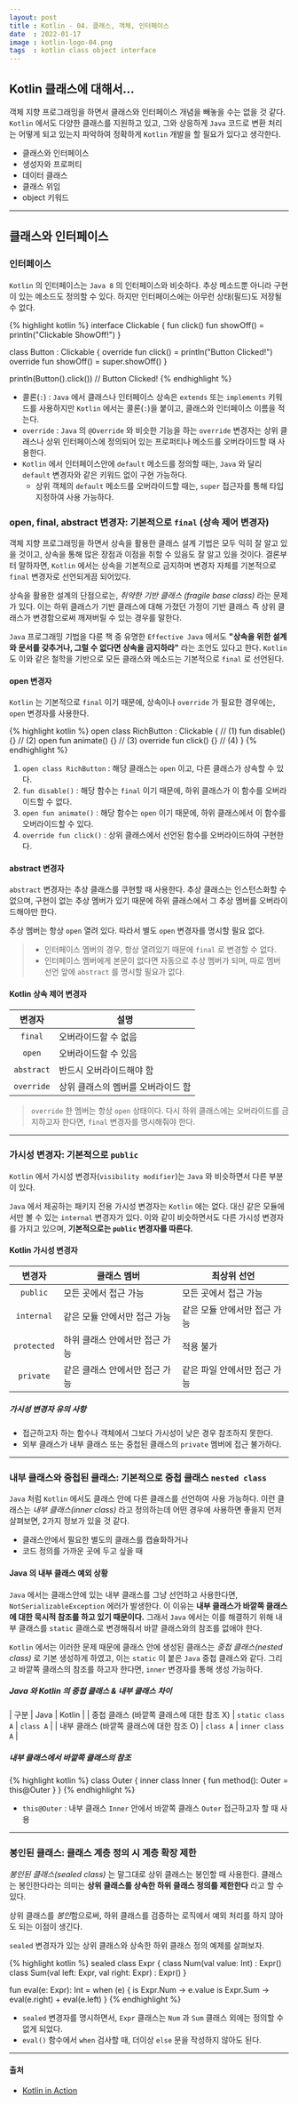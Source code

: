 ```yaml
---
layout: post
title : Kotlin - 04. 클래스, 객체, 인터페이스
date  : 2022-01-17
image : kotlin-logo-04.png
tags  : kotlin class object interface
---
```


## Kotlin 클래스에 대해서...
객체 지향 프로그래밍을 하면서 클래스와 인터페이스 개념을 빼놓을 수는 없을 것 같다. `Kotlin` 에서도 다양한 클래스를 지원하고 있고, 그와 상응하게 `Java` 코드로 변환 처리는 어떻게 되고 있는지 파악하여 정확하게 `Kotlin` 개발을 할 필요가 있다고 생각한다.

- 클래스와 인터페이스
- 생성자와 프로퍼티
- 데이터 클래스
- 클래스 위임
- object 키워드

---

## 클래스와 인터페이스
### 인터페이스
`Kotlin` 의 인터페이스는 `Java 8` 의 인터페이스와 비슷하다. 추상 메소드뿐 아니라 구현이 있는 메소드도 정의할 수 있다. 하지만 인터페이스에는 아무런 상태(필드)도 저장될 수 없다.

{% highlight kotlin %}
interface Clickable {
    fun click()
    fun showOff() = println("Clickable ShowOff!")
}

class Button : Clickable {
    override fun click() = println("Button Clicked!")
    override fun showOff() = super<Clickable>.showOff()
}

println(Button().click())   // Button Clicked!
{% endhighlight %}

- 콜론(`:`) : `Java` 에서 클래스나 인터페이스 상속은 `extends` 또는 `implements` 키워드를 사용하지만 `Kotlin` 에서는 콜론(`:`)을 붙이고, 클래스와 인터페이스 이름을 적는다.
- `override` : `Java` 의 `@Override` 와 비슷한 기능을 하는 `override` 변경자는 상위 클래스나 상위 인터페이스에 정의되어 있는 프로퍼티나 메소드를 오버라이드할 때 사용한다.
- `Kotlin` 에서 인터페이스안에 `default` 메소드를 정의할 때는, `Java` 와 달리 `default` 변경자와 같은 키워드 없이 구현 가능하다.
  - 상위 객체의 `default` 메소드를 오버라이드할 때는, `super` 접근자를 통해 타입 지정하여 사용 가능하다.

### open, final, abstract 변경자: 기본적으로 `final` (상속 제어 변경자)
객체 지향 프로그래밍을 하면서 상속을 활용한 클래스 설계 기법은 모두 익히 잘 알고 있을 것이고, 상속을 통해 많은 장점과 이점을 취할 수 있음도 잘 알고 있을 것이다. 결론부터 말하자면, `Kotlin` 에서는 상속을 기본적으로 금지하며 변경자 자체를 기본적으로 `final` 변경자로 선언되게끔 되어있다.

상속을 활용한 설계의 단점으로는, *취약한 기반 클래스 (fragile base class)* 라는 문제가 있다. 이는 하위 클래스가 기반 클래스에 대해 가졌던 가정이 기반 클래스 즉 상위 클래스가 변경함으로써 깨져버릴 수 있는 경우를 말한다.

`Java` 프로그래밍 기법을 다룬 책 중 유명한 `Effective Java` 에서도 **"상속을 위한 설계와 문서를 갖추거나, 그럴 수 없다면 상속을 금지하라"** 라는 조언도 있다고 한다. `Kotlin` 도 이와 같은 철학을 기반으로 모든 클래스와 메소드는 기본적으로 `final` 로 선언된다.

#### open 변경자
`Kotlin` 는 기본적으로 `final` 이기 때문에, 상속이나 `override` 가 필요한 경우에는, `open` 변경자를 사용한다.

{% highlight kotlin %}
open class RichButton : Clickable {   // (1)
    fun disable() {}                  // (2)
    open fun animate() {}             // (3)
    override fun click() {}           // (4)
}
{% endhighlight %}

1. `open class RichButton` : 해당 클래스는 `open` 이고, 다른 클래스가 상속할 수 있다.
2. `fun disable()` : 해당 함수는 `final` 이기 때문에, 하위 클래스가 이 함수를 오버라이드할 수 없다.
3. `open fun animate()` : 해당 함수는 `open` 이기 때문에, 하위 클래스에서 이 함수를 오버라이드할 수 있다.
4. `override fun click()` : 상위 클래스에서 선언된 함수를 오버라이드하여 구현한다.

#### abstract 변경자
`abstract` 변경자는 추상 클래스를 쿠현할 때 사용한다. 추상 클래스는 인스턴스화할 수 없으며, 구현이 없는 추상 멤버가 있기 때문에 하위 클래스에서 그 추상 멤버를 오버라이드해야만 한다.

추상 멤버는 항상 `open` 열려 있다. 따라서 별도 `open` 변경자를 명시할 필요 없다.

> - 인터페이스 멤버의 경우, 항상 열려있기 때문에 `final` 로 변경할 수 없다.
> - 인터페이스 멤버에게 본문이 없다면 자동으로 추상 멤버가 되며, 따로 멤버 선언 앞에 `abstract` 를 명시할 필요가 없다.

#### Kotlin 상속 제어 변경자

| 변경자 | 설명 |
| :---: | --- |
| `final` | 오버라이드할 수 없음 |
| `open` | 오버라이드할 수 있음 |
| `abstract` | 반드시 오버라이드해야 함 |
| `override` | 상위 클래스의 멤버를 오버라이드 함 |

> `override` 한 멤버는 항상 `open` 상태이다. 다시 하위 클래스에는 오버라이드를 금지하고자 한다면, `final` 변경자를 명시해줘야 한다.

---

### 가시성 변경자: 기본적으로 `public`
`Kotlin` 에서 가시성 변경자(`visibility modifier`)는 `Java` 와 비슷하면서 다른 부분이 있다.

`Java` 에서 제공하는 패키지 전용 가시성 변경자는 `Kotlin` 에는 없다. 대신 같은 모듈에서만 볼 수 있는 `internal` 변경자가 있다. 이와 같이 비슷하면서도 다른 가시성 변경자를 가지고 있으며, **기본적으로는 `public` 변경자를 따른다.**

#### Kotlin 가시성 변경자

| 변경자 | 클래스 멤버 | 최상위 선언 |
| :---: | --- | --- |
| `public` | 모든 곳에서 접근 가능 | 모든 곳에서 접근 가능 |
| `internal` | 같은 모듈 안에서만 접근 가능 | 같은 모듈 안에서만 접근 가능 |
| `protected` | 하위 클래스 안에서만 접근 가능 | 적용 불가 |
| `private` | 같은 클래스 안에서만 접근 가능 | 같은 파일 안에서만 접근 가능 |

##### 가시성 변경자 유의 사항
- 접근하고자 하는 함수나 객체에서 그보다 가시성이 낮은 경우 참조하지 못한다.
- 외부 클래스가 내부 클래스 또는 중첩된 클래스의 `private` 멤버에 접근 불가하다.

---

### 내부 클래스와 중첩된 클래스: 기본적으로 중첩 클래스 `nested class`
`Java` 처럼 `Kotlin` 에서도 클래스 안에 다른 클래스를 선언하여 사용 가능하다. 이런 클래스는 *내부 클래스(inner class)* 라고 정의하는데 어떤 경우에 사용하면 좋을지 먼저 살펴보면, 2가지 정보가 있을 것 같다.

- 클래스안에서 필요한 별도의 클래스를 캡슐화하거나
- 코드 정의를 가까운 곳에 두고 싶을 때

#### Java 의 내부 클래스 예외 상황
`Java` 에서는 클래스안에 있는 내부 클래스를 그냥 선언하고 사용한다면, `NotSerializableException` 에러가 발생한다. 이 이유는 **내부 클래스가 바깥쪽 클래스에 대한 묵시적 참조를 하고 있기 때문이다.** 그래서 `Java` 에서는 이를 해결하기 위해 내부 클래스를 `static` 클래스로 변경해줘서 바깥 클래스와의 참조를 없애야 한다.

`Kotlin` 에서는 이러한 문제 때문에 클래스 안에 생성된 클래스는 *중첩 클래스(nested class)* 로 기본 생성하게 하였고, 이는 `static` 이 붙은 `Java` 중첩 클래스와 같다. 그리고 바깥쪽 클래스의 참조를 하고자 한다면, `inner` 변경자를 통해 생성 가능하다.

##### Java 와 Kotlin 의 중첩 클래스 & 내부 클래스 차이

| 구분 | Java | Kotlin |
| 중첩 클래스 (바깥쪽 클래스에 대한 참조 X) | `static class A` | `class A` |
| 내부 클래스 (바깥쪽 클래스에 대한 참조 O) | `class A` | `inner class A` |

##### 내부 클래스에서 바깥쪽 클래스의 참조

{% highlight kotlin %}
class Outer {
    inner class Inner {
        fun method(): Outer = this@Outer
    }
}
{% endhighlight %}

- `this@Outer` : 내부 클래스 `Inner` 안에서 바깥쪽 클래스 `Outer` 접근하고자 할 때 사용

---

### 봉인된 클래스: 클래스 계층 정의 시 계층 확장 제한
*봉인된 클래스(sealed class)* 는 말그대로 상위 클래스는 봉인할 때 사용한다. 클래스는 봉인한다라는 의미는 **상위 클래스를 상속한 하위 클래스 정의를 제한한다** 라고 할 수 있다.

상위 클래스를 *봉인*함으로써, 하위 클래스를 검증하는 로직에서 예외 처리를 하지 않아도 되는 이점이 생긴다.

`sealed` 변경자가 있는 상위 클래스와 상속한 하위 클래스 정의 예제를 살펴보자.

{% highlight kotlin %}
sealed class Expr {
    class Num(val value: Int) : Expr()
    class Sum(val left: Expr, val right: Expr) : Expr()
}

fun eval(e: Expr): Int =
    when (e) {
        is Expr.Num -> e.value
        is Expr.Sum -> eval(e.right) + eval(e.left)
    }
{% endhighlight %}

- `sealed` 변경자를 명시하면서, `Expr` 클래스는 `Num` 과 `Sum` 클래스 외에는 정의할 수 없게 되었다.
- `eval()` 함수에서 `when` 검사할 때, 더이상 `else` 문을 작성하지 않아도 된다.

---

#### 출처
- [Kotlin in Action](https://www.manning.com/books/kotlin-in-action)
